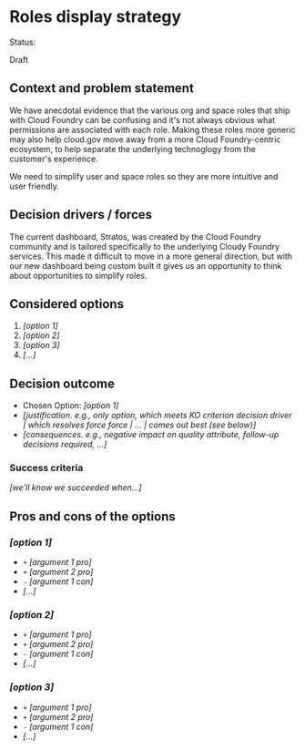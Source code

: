 # Roles display strategy

Status: <!-- pick one -->

Draft

## Context and problem statement

We have anecdotal evidence that the various org and space roles that ship with Cloud Foundry can be confusing and it's not always obvious what permissions are associated with each role. Making these roles more generic may also help cloud.gov move away from a more Cloud Foundry-centric ecosystem, to help separate the underlying technoglogy from the customer's experience. 

We need to simplify user and space roles so they are more intuitive and user friendly.

## Decision drivers / forces

The current dashboard, Stratos, was created by the Cloud Foundry community and is tailored specifically to the underlying Cloudy Foundry services. This made it difficult to move in a more general direction, but with our new dashboard being custom built it gives us an opportunity to think about opportunities to simplify roles.


## Considered options
1. *[option 1]*
1. *[option 2]*
1. *[option 3]*
1. *[...]* <!-- numbers of options can vary -->

## Decision outcome
* Chosen Option: *[option 1]*
* *[justification. e.g., only option, which meets KO criterion decision driver | which resolves force force | ... | comes out best (see below)]*
* *[consequences. e.g., negative impact on quality attribute, follow-up decisions required, ...]* <!-- optional -->

### Success criteria <!-- optional -->

*[we'll know we succeeded when...]*

## Pros and cons of the options <!-- optional -->
### *[option 1]*

* `+` *[argument 1 pro]*
* `+` *[argument 2 pro]*
* `-` *[argument 1 con]*
* *[...]* <!-- numbers of pros and cons can vary -->

### *[option 2]*
* `+` *[argument 1 pro]*
* `+` *[argument 2 pro]*
* `-` *[argument 1 con]*
* *[...]* <!-- numbers of pros and cons can vary -->

### *[option 3]*
* `+` *[argument 1 pro]*
* `+` *[argument 2 pro]*
* `-` *[argument 1 con]*
* *[...]* <!-- numbers of pros and cons can vary -->
